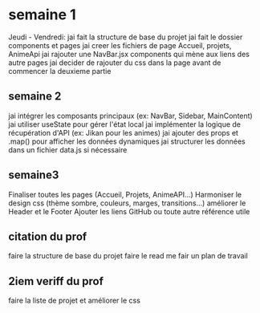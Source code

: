 # semaine 1
Jeudi - Vendredi: jai fait la structure de base du projet 
jai fait le dossier components et pages
jai creer les fichiers de page Accueil, projets, AnimeApi
jai rajouter une NavBar.jsx components qui mène aux liens des autre pages
jai decider de rajouter du css dans la page avant de commencer la deuxieme partie
## semaine 2
jai intégrer les composants principaux (ex: NavBar, Sidebar, MainContent)
jai utiliser useState pour gérer l'état local
jai implémenter la logique de récupération d'API (ex: Jikan pour les animes)
jai ajouter des props et .map() pour afficher les données dynamiques
jai structurer les données dans un fichier data.js si nécessaire

## semaine3
Finaliser toutes les pages (Accueil, Projets, AnimeAPI…)
Harmoniser le design css (thème sombre, couleurs, marges, transitions…)
améliorer le Header et le Footer
Ajouter les liens GitHub ou toute autre référence utile


## citation du prof
faire la structure de base du projet 
faire le read me
fair un plan de travail

## 2iem veriff du prof

faire la liste de projet
et améliorer le css